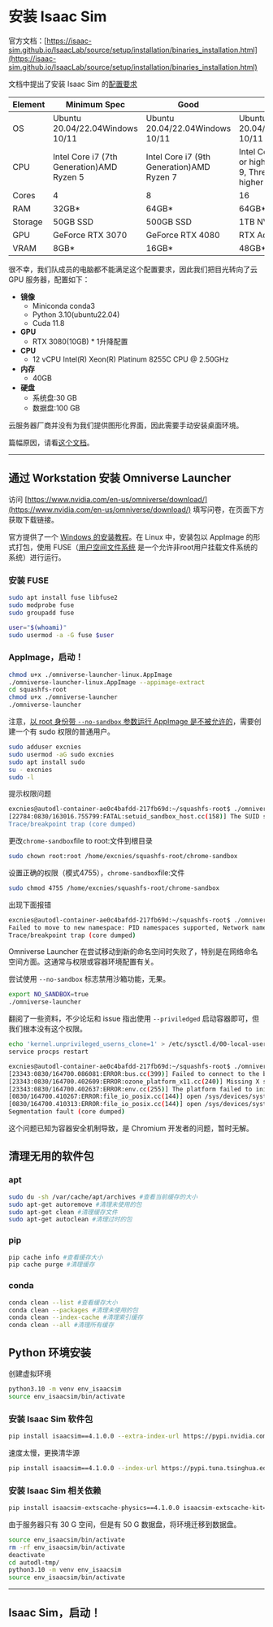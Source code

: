 # 安装 Isaac Sim

官方文档：[https://isaac-sim.github.io/IsaacLab/source/setup/installation/binaries_installation.html](https://isaac-sim.github.io/IsaacLab/source/setup/installation/binaries_installation.html)

文档中提出了安装 Isaac Sim 的[配置要求](https://docs.omniverse.nvidia.com/isaacsim/latest/installation/requirements.html)

| Element | Minimum Spec                              | Good                                      | Ideal                                                        |
| ------- | ----------------------------------------- | ----------------------------------------- | ------------------------------------------------------------ |
| OS      | Ubuntu 20.04/22.04Windows 10/11           | Ubuntu 20.04/22.04Windows 10/11           | Ubuntu 20.04/22.04Windows 10/11                              |
| CPU     | Intel Core i7 (7th Generation)AMD Ryzen 5 | Intel Core i7 (9th Generation)AMD Ryzen 7 | Intel Core i9, X-series or higherAMD Ryzen 9, Threadripper or higher |
| Cores   | 4                                         | 8                                         | 16                                                           |
| RAM     | 32GB*                                     | 64GB*                                     | 64GB*                                                        |
| Storage | 50GB SSD                                  | 500GB SSD                                 | 1TB NVMe SSD                                                 |
| GPU     | GeForce RTX 3070                          | GeForce RTX 4080                          | RTX Ada 6000                                                 |
| VRAM    | 8GB*                                      | 16GB*                                     | 48GB*                                                        |

很不幸，我们队成员的电脑都不能满足这个配置要求，因此我们把目光转向了云 GPU 服务器，配置如下：

- **镜像**
  - Miniconda conda3
  - Python 3.10(ubuntu22.04)
  - Cuda 11.8
- **GPU**
  - RTX 3080(10GB) * 1升降配置
- **CPU**
  - 12 vCPU Intel(R) Xeon(R) Platinum 8255C CPU @ 2.50GHz
- **内存**
  - 40GB
- **硬盘**
  - 系统盘:30 GB
  - 数据盘:100 GB

云服务器厂商并没有为我们提供图形化界面，因此需要手动安装桌面环境。

篇幅原因，请看[这个文档](./01-de-install.md)。

---

## 通过 Workstation 安装 Omniverse Launcher

访问 [https://www.nvidia.com/en-us/omniverse/download/](https://www.nvidia.com/en-us/omniverse/download/) 填写问卷，在页面下方获取下载链接。

官方提供了一个 [Windows 的安装教程](https://docs.omniverse.nvidia.com/launcher/latest/installing_launcher.html)。在 Linux 中，安装包以 AppImage 的形式打包，使用 FUSE（[用户空间文件系统](https://en.wikipedia.org/wiki/Filesystem_in_Userspace) 是一个允许非root用户挂载文件系统的系统）进行运行。

### 安装 FUSE

```bash
sudo apt install fuse libfuse2
sudo modprobe fuse
sudo groupadd fuse

user="$(whoami)"
sudo usermod -a -G fuse $user
```

### AppImage，启动！

```bash
chmod u+x ./omniverse-launcher-linux.AppImage
./omniverse-launcher-linux.AppImage --appimage-extract
cd squashfs-root
chmod u+x ./omniverse-launcher
./omniverse-launcher
```

注意，[以 root 身份带 `--no-sandbox` 参数运行 AppImage 是不被允许的](https://issues.chromium.org/issues/40480798)，需要创建一个有 sudo 权限的普通用户。

```bash
sudo adduser excnies
sudo usermod -aG sudo excnies
sudo apt install sudo
su - excnies
sudo -l
```

提示权限问题

```bash
excnies@autodl-container-ae0c4bafdd-217fb69d:~/squashfs-root$ ./omniverse-launcher
[22784:0830/163016.755799:FATAL:setuid_sandbox_host.cc(158)] The SUID sandbox helper binary was found, but is not configured correctly. Rather than run without sandboxing I'm aborting now. You need to make sure that /home/excnies/squashfs-root/chrome-sandbox is owned by root and has mode 4755.
Trace/breakpoint trap (core dumped)
```

更改`chrome-sandbox`file to root:文件到根目录

```bash
sudo chown root:root /home/excnies/squashfs-root/chrome-sandbox
```

设置正确的权限（模式4755），`chrome-sandbox`file:文件

```bash
sudo chmod 4755 /home/excnies/squashfs-root/chrome-sandbox
```

出现下面报错

```bash
excnies@autodl-container-ae0c4bafdd-217fb69d:~/squashfs-root$ ./omniverse-launcher
Failed to move to new namespace: PID namespaces supported, Network namespace supported, but failed: errno = Operation not permitted
Trace/breakpoint trap (core dumped)
```

Omniverse Launcher 在尝试移动到新的命名空间时失败了，特别是在网络命名空间方面。这通常与权限或容器环境配置有关。

尝试使用 `--no-sandbox` 标志禁用沙箱功能，无果。

```bash
export NO_SANDBOX=true
./omniverse-launcher
```

翻阅了一些资料，不少论坛和 issue 指出使用 `--priviledged` 启动容器即可，但我们根本没有这个权限。

```bash
echo 'kernel.unprivileged_userns_clone=1' > /etc/sysctl.d/00-local-userns.conf
service procps restart
```

```bash
excnies@autodl-container-ae0c4bafdd-217fb69d:~/squashfs-root$ ./omniverse-launcher --no-sandbox
[23343:0830/164700.086081:ERROR:bus.cc(399)] Failed to connect to the bus: Failed to connect to socket /run/dbus/system_bus_socket: No such file or directory
[23343:0830/164700.402609:ERROR:ozone_platform_x11.cc(240)] Missing X server or $DISPLAY
[23343:0830/164700.402637:ERROR:env.cc(255)] The platform failed to initialize.  Exiting.
[0830/164700.410267:ERROR:file_io_posix.cc(144)] open /sys/devices/system/cpu/cpu0/cpufreq/scaling_cur_freq: No such file or directory (2)
[0830/164700.410313:ERROR:file_io_posix.cc(144)] open /sys/devices/system/cpu/cpu0/cpufreq/scaling_max_freq: No such file or directory (2)
Segmentation fault (core dumped)
```
这个问题已知为容器安全机制导致，是 Chromium 开发者的问题，暂时无解。

## 清理无用的软件包

### apt

```bash
sudo du -sh /var/cache/apt/archives #查看当前缓存的大小
sudo apt-get autoremove #清理未使用的包
sudo apt-get clean #清理缓存文件
sudo apt-get autoclean #清理过时的包
```

### pip

```bash
pip cache info #查看缓存大小
pip cache purge #清理缓存
```

### conda

```bash
conda clean --list #查看缓存大小
conda clean --packages #清理未使用的包
conda clean --index-cache #清理索引缓存
conda clean --all #清理所有缓存
```

## Python 环境安装

创建虚拟环境

```bash
python3.10 -m venv env_isaacsim
source env_isaacsim/bin/activate
```

### 安装 Isaac Sim 软件包

```bash
pip install isaacsim==4.1.0.0 --extra-index-url https://pypi.nvidia.com
```

速度太慢，更换清华源

```bash
pip install isaacsim==4.1.0.0 --index-url https://pypi.tuna.tsinghua.edu.cn/simple
```

### 安装 Isaac Sim 相关依赖

```bash
pip install isaacsim-extscache-physics==4.1.0.0 isaacsim-extscache-kit==4.1.0.0 isaacsim-extscache-kit-sdk==4.1.0.0 --index-url https://pypi.tuna.tsinghua.edu.cn/simple --extra-index-url https://pypi.nvidia.com
```

由于服务器只有 30 G 空间，但是有 50 G 数据盘，将环境迁移到数据盘。

```bash
source env_isaacsim/bin/activate
rm -rf env_isaacsim/bin/activate
deactivate
cd autodl-tmp/
python3.10 -m venv env_isaacsim
source env_isaacsim/bin/activate
```

---

## Isaac Sim，启动！
